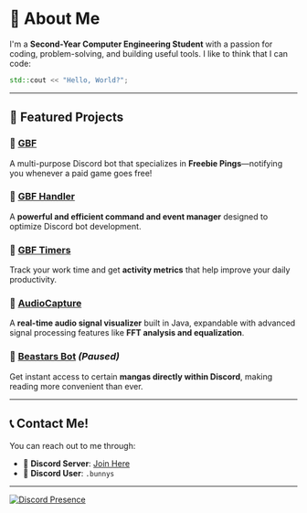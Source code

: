 # 👋 About Me

I'm a **Second-Year Computer Engineering Student** with a passion for coding, problem-solving, and building useful tools. I like to think that I can code:
```cpp
std::cout << "Hello, World?";
```

---

## 🚀 Featured Projects

### 🔹 [GBF](https://github.com/Eng-Bunnys/GBF)
A multi-purpose Discord bot that specializes in **Freebie Pings**—notifying you whenever a paid game goes free!

### 🔹 [GBF Handler](https://github.com/Eng-Bunnys/GBF/tree/main/GBF%20Handler)
A **powerful and efficient command and event manager** designed to optimize Discord bot development.

### 🔹 [GBF Timers](https://github.com/Eng-Bunnys/GBF-Timers)
Track your work time and get **activity metrics** that help improve your daily productivity.

### 🔹 [AudioCapture](https://github.com/Eng-Bunnys/AudioCapture)
A **real-time audio signal visualizer** built in Java, expandable with advanced signal processing features like **FFT analysis and equalization**.

### 🔹 [Beastars Bot](https://github.com/GBF-Nexus/Beastars-Bot/tree/main) *(Paused)*
Get instant access to certain **mangas directly within Discord**, making reading more convenient than ever.

---

## 📞 Contact Me!

You can reach out to me through:
- 💬 **Discord Server**: [Join Here](https://discord.gg/yrM7fhgNBW)
- 📨 **Discord User**: `.bunnys`

---

[![Discord Presence](https://lanyard.cnrad.dev/api/333644367539470337)](https://discord.com/users/333644367539470337)

